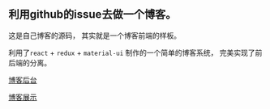 ## 利用github的issue去做一个博客。

这是自己博客的源码， 其实就是一个博客前端的样板。

利用了`react` + `redux` + `material-ui` 制作的一个简单的博客系统， 完美实现了前后端的分离。

[博客后台](https://github.com/jackPanyj/learning-note/issues)

[博客展示](http://panshao.coding.me/)
